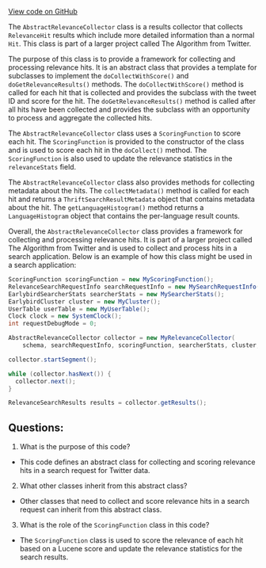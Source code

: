 [View code on GitHub](https://github.com/misbahsy/the-algorithm/src/java/com/twitter/search/earlybird/search/relevance/collectors/AbstractRelevanceCollector.java)

The `AbstractRelevanceCollector` class is a results collector that collects `RelevanceHit` results which include more detailed information than a normal `Hit`. This class is part of a larger project called The Algorithm from Twitter. 

The purpose of this class is to provide a framework for collecting and processing relevance hits. It is an abstract class that provides a template for subclasses to implement the `doCollectWithScore()` and `doGetRelevanceResults()` methods. The `doCollectWithScore()` method is called for each hit that is collected and provides the subclass with the tweet ID and score for the hit. The `doGetRelevanceResults()` method is called after all hits have been collected and provides the subclass with an opportunity to process and aggregate the collected hits.

The `AbstractRelevanceCollector` class uses a `ScoringFunction` to score each hit. The `ScoringFunction` is provided to the constructor of the class and is used to score each hit in the `doCollect()` method. The `ScoringFunction` is also used to update the relevance statistics in the `relevanceStats` field.

The `AbstractRelevanceCollector` class also provides methods for collecting metadata about the hits. The `collectMetadata()` method is called for each hit and returns a `ThriftSearchResultMetadata` object that contains metadata about the hit. The `getLanguageHistogram()` method returns a `LanguageHistogram` object that contains the per-language result counts.

Overall, the `AbstractRelevanceCollector` class provides a framework for collecting and processing relevance hits. It is part of a larger project called The Algorithm from Twitter and is used to collect and process hits in a search application. Below is an example of how this class might be used in a search application:

```java
ScoringFunction scoringFunction = new MyScoringFunction();
RelevanceSearchRequestInfo searchRequestInfo = new MySearchRequestInfo();
EarlybirdSearcherStats searcherStats = new MySearcherStats();
EarlybirdCluster cluster = new MyCluster();
UserTable userTable = new MyUserTable();
Clock clock = new SystemClock();
int requestDebugMode = 0;

AbstractRelevanceCollector collector = new MyRelevanceCollector(
    schema, searchRequestInfo, scoringFunction, searcherStats, cluster, userTable, clock, requestDebugMode);

collector.startSegment();

while (collector.hasNext()) {
  collector.next();
}

RelevanceSearchResults results = collector.getResults();
```
## Questions: 
 1. What is the purpose of this code?
- This code defines an abstract class for collecting and scoring relevance hits in a search request for Twitter data.

2. What other classes inherit from this abstract class?
- Other classes that need to collect and score relevance hits in a search request can inherit from this abstract class.

3. What is the role of the `ScoringFunction` class in this code?
- The `ScoringFunction` class is used to score the relevance of each hit based on a Lucene score and update the relevance statistics for the search results.